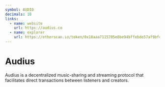 ```yaml
---
symbol: AUDIO
decimals: 18
links:
  - name: website
    url: https://audius.co
  - name: explorer
    url: https://etherscan.io/token/0x18aaa7115705e8be94bffebde57af9bfc265b998
---
```


# Audius

Audius is a decentralized music-sharing and streaming protocol that facilitates direct transactions between listeners and creators.
